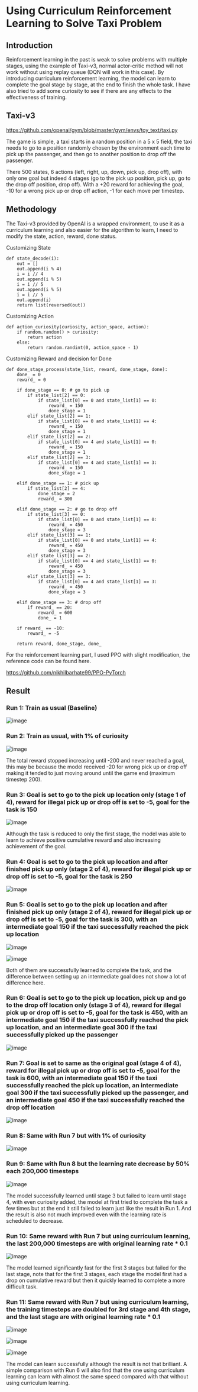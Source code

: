 # Using Curriculum Reinforcement Learning to Solve Taxi Problem

## Introduction

Reinforcement learning in the past is weak to solve problems with multiple stages, using the example of Taxi-v3, normal actor-critic method will not work without using replay queue (DQN will work in this case). By introducing curriculum reinforcement learning, the model can learn to complete the goal stage by stage, at the end to finish the whole task. I have also tried to add some curiosity to see if there are any effects to the effectiveness of training.

## Taxi-v3

https://github.com/openai/gym/blob/master/gym/envs/toy_text/taxi.py

The game is simple, a taxi starts in a random position in a 5 x 5 field, the taxi needs to go to a position randomly chosen by the environment each time to pick up the passenger, and then go to another position to drop off the passenger.

There 500 states, 6 actions (left, right, up, down, pick up, drop off), with only one goal but indeed 4 stages (go to the pick up position, pick up, go to the drop off position, drop off). With a +20 reward for achieving the goal, -10 for a wrong pick up or drop off action, -1 for each move per timestep.

## Methodology

The Taxi-v3 provided by OpenAI is a wrapped environment, to use it as a curriculum learning and also easier for the algorithm to learn, I need to modify the state, action, reward, done status.

Customizing State

```
def state_decode(i):
    out = []
    out.append(i % 4)
    i = i // 4
    out.append(i % 5)
    i = i // 5
    out.append(i % 5)
    i = i // 5
    out.append(i)
    return list(reversed(out))
```

Customizing Action

```
def action_curiosity(curiosity, action_space, action):
    if random.random() > curiosity:
        return action
    else:
        return random.randint(0, action_space - 1)
```

Customizing Reward and decision for Done

```
def done_stage_process(state_list, reward, done_stage, done):
    done_ = 0
    reward_ = 0
    
    if done_stage == 0: # go to pick up
        if state_list[2] == 0:
            if state_list[0] == 0 and state_list[1] == 0:
                reward_ = 150
                done_stage = 1
        elif state_list[2] == 1:
            if state_list[0] == 0 and state_list[1] == 4:
                reward_ = 150
                done_stage = 1
        elif state_list[2] == 2:
            if state_list[0] == 4 and state_list[1] == 0:
                reward_ = 150
                done_stage = 1
        elif state_list[2] == 3:
            if state_list[0] == 4 and state_list[1] == 3:
                reward_ = 150
                done_stage = 1
    
    elif done_stage == 1: # pick up
        if state_list[2] == 4:
            done_stage = 2
            reward_ = 300
    
    elif done_stage == 2: # go to drop off
        if state_list[3] == 0:
            if state_list[0] == 0 and state_list[1] == 0:
                reward_ = 450
                done_stage = 3
        elif state_list[3] == 1:
            if state_list[0] == 0 and state_list[1] == 4:
                reward_ = 450
                done_stage = 3
        elif state_list[3] == 2:
            if state_list[0] == 4 and state_list[1] == 0:
                reward_ = 450
                done_stage = 3
        elif state_list[3] == 3:
            if state_list[0] == 4 and state_list[1] == 3:
                reward_ = 450
                done_stage = 3
    
    elif done_stage == 3: # drop off
        if reward_ == 20:
            reward_ = 600
            done_ = 1
    
    if reward_ == -10:
        reward_ = -5
    
    return reward, done_stage, done_
```

For the reinforcement learning part, I used PPO with slight modification, the reference code can be found here.

https://github.com/nikhilbarhate99/PPO-PyTorch

## Result

### Run 1: Train as usual (Baseline)

![image](https://github.com/leolui2004/curriculum_taxi/blob/main/r1.png)

### Run 2: Train as usual, with 1% of curiosity

![image](https://github.com/leolui2004/curriculum_taxi/blob/main/r2.png)

The total reward stopped increasing until -200 and never reached a goal, this may be because the model received -20 for wrong pick up or drop off making it tended to just moving around until the game end (maximum timestep 200).

### Run 3: Goal is set to go to the pick up location only (stage 1 of 4), reward for illegal pick up or drop off is set to -5, goal for the task is 150

![image](https://github.com/leolui2004/curriculum_taxi/blob/main/r3.png)

Although the task is reduced to only the first stage, the model was able to learn to achieve positive cumulative reward and also increasing achievement of the goal.

### Run 4: Goal is set to go to the pick up location and after finished pick up only (stage 2 of 4), reward for illegal pick up or drop off is set to -5, goal for the task is 250

![image](https://github.com/leolui2004/curriculum_taxi/blob/main/r4.png)

### Run 5: Goal is set to go to the pick up location and after finished pick up only (stage 2 of 4), reward for illegal pick up or drop off is set to -5, goal for the task is 300, with an intermediate goal 150 if the taxi successfully reached the pick up location

![image](https://github.com/leolui2004/curriculum_taxi/blob/main/r5.png)

![image](https://github.com/leolui2004/curriculum_taxi/blob/main/r5_.png)

Both of them are successfully learned to complete the task, and the difference between setting up an intermediate goal does not show a lot of difference here.

### Run 6: Goal is set to go to the pick up location, pick up and go to the drop off location only (stage 3 of 4), reward for illegal pick up or drop off is set to -5, goal for the task is 450, with an intermediate goal 150 if the taxi successfully reached the pick up location, and an intermediate goal 300 if the taxi successfully picked up the passenger

![image](https://github.com/leolui2004/curriculum_taxi/blob/main/r6.png)

### Run 7: Goal is set to same as the original goal (stage 4 of 4), reward for illegal pick up or drop off is set to -5, goal for the task is 600, with an intermediate goal 150 if the taxi successfully reached the pick up location, an intermediate goal 300 if the taxi successfully picked up the passenger, and an intermediate goal 450 if the taxi successfully reached the drop off location

![image](https://github.com/leolui2004/curriculum_taxi/blob/main/r7.png)

### Run 8: Same with Run 7 but with 1% of curiosity

![image](https://github.com/leolui2004/curriculum_taxi/blob/main/r8.png)

### Run 9: Same with Run 8 but the learning rate decrease by 50% each 200,000 timesteps

![image](https://github.com/leolui2004/curriculum_taxi/blob/main/r9.png)

The model successfully learned until stage 3 but failed to learn until stage 4, with even curiosity added, the model at first tried to complete the task a few times but at the end it still failed to learn just like the result in Run 1. And the result is also not much improved even with the learning rate is scheduled to decrease.

### Run 10: Same reward with Run 7 but using curriculum learning, the last 200,000 timesteps are with original learning rate * 0.1

![image](https://github.com/leolui2004/curriculum_taxi/blob/main/r10.png)

The model learned significantly fast for the first 3 stages but failed for the last stage, note that for the first 3 stages, each stage the model first had a drop on cumulative reward but then it quickly learned to complete a more difficult task.

### Run 11: Same reward with Run 7 but using curriculum learning, the training timesteps are doubled for 3rd stage and 4th stage, and the last stage are with original learning rate * 0.1

![image](https://github.com/leolui2004/curriculum_taxi/blob/main/r11.png)

![image](https://github.com/leolui2004/curriculum_taxi/blob/main/r11_.png)

![image](https://github.com/leolui2004/curriculum_taxi/blob/main/r11__.png)

The model can learn successfully although the result is not that brilliant. A simple comparison with Run 6 will also find that the one using curriculum learning can learn with almost the same speed compared with that without using curriculum learning.
